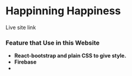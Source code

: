 # Happinning Happiness 

Live site link <b>


### Feature that Use in this Website
* React-bootstrap and plain CSS to give style.
* Firebase 
* 

